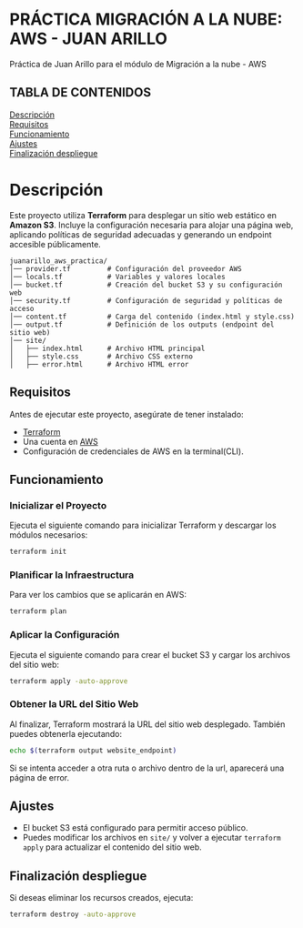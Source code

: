 # PRÁCTICA MIGRACIÓN A LA NUBE: AWS - JUAN ARILLO
Práctica de Juan Arillo para el módulo de Migración a la nube - AWS

## TABLA DE CONTENIDOS

[Descripción](#descripción)  
[Requisitos](#requisitos)  
[Funcionamiento](#funcionamiento)  
[Ajustes](#ajustes)  
[Finalización despliegue](#finalización-despliegue)

# Descripción

Este proyecto utiliza **Terraform** para desplegar un sitio web estático en **Amazon S3**. Incluye la configuración necesaria para alojar una página web, aplicando políticas de seguridad adecuadas y generando un endpoint accesible públicamente.

```
juanarillo_aws_practica/
│── provider.tf         # Configuración del proveedor AWS
│── locals.tf           # Variables y valores locales
│── bucket.tf           # Creación del bucket S3 y su configuración web
│── security.tf         # Configuración de seguridad y políticas de acceso
│── content.tf          # Carga del contenido (index.html y style.css)
│── output.tf           # Definición de los outputs (endpoint del sitio web)
│── site/
│   ├── index.html      # Archivo HTML principal
│   ├── style.css       # Archivo CSS externo
│   ├── error.html      # Archivo HTML error
```

## Requisitos

Antes de ejecutar este proyecto, asegúrate de tener instalado:

- [Terraform](https://www.terraform.io/downloads.html)
- Una cuenta en [AWS](https://aws.amazon.com/)
- Configuración de credenciales de AWS en la terminal(CLI).

## Funcionamiento

### **Inicializar el Proyecto**

Ejecuta el siguiente comando para inicializar Terraform y descargar los módulos necesarios:

```sh
terraform init
```

### **Planificar la Infraestructura**

Para ver los cambios que se aplicarán en AWS:

```sh
terraform plan
```

### **Aplicar la Configuración**

Ejecuta el siguiente comando para crear el bucket S3 y cargar los archivos del sitio web:

```sh
terraform apply -auto-approve
```

### **Obtener la URL del Sitio Web**

Al finalizar, Terraform mostrará la URL del sitio web desplegado. También puedes obtenerla ejecutando:

```sh
echo $(terraform output website_endpoint)
```

Si se intenta acceder a otra ruta o archivo dentro de la url, aparecerá una página de error.

## Ajustes

- El bucket S3 está configurado para permitir acceso público.
- Puedes modificar los archivos en `site/` y volver a ejecutar `terraform apply` para actualizar el contenido del sitio web.

## Finalización despliegue

Si deseas eliminar los recursos creados, ejecuta:

```sh
terraform destroy -auto-approve
```
